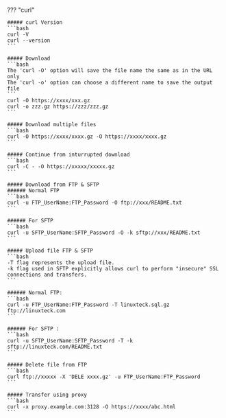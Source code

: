??? "curl"

    ##### curl Version
    ```bash
    curl -V          
    curl --version
    ```

    ##### Download
    ```bash
    The 'curl -O' option will save the file name the same as in the URL only
    The 'curl -o' option can choose a different name to save the output file
    ```
    curl -O https://xxxx/xxx.gz
    curl -o zzz.gz https://zzz/zzz.gz
    ```

    ##### Download multiple files
    ```bash
    curl -O https://xxxx/xxxx.gz -O https://xxxx/xxxx.gz
    ```

    ##### Continue from inturrupted download
    ```bash
    curl -C - -O https://xxxxx/xxxxx.gz
    ```

    ##### Download from FTP & SFTP
    ###### Normal FTP
    ```bash
    curl -u FTP_UserName:FTP_Password -O ftp://xxx/README.txt
    ```

    ###### For SFTP
    ```bash
    curl -u SFTP_UserName:SFTP_Password -O -k sftp://xxx/README.txt
    ```

    ##### Upload file FTP & SFTP
    ```bash
    -T flag represents the upload file.
    -k flag used in SFTP explicitly allows curl to perform "insecure" SSL connections and transfers.
    ```

    ###### Normal FTP:
    ```bash
    curl -u FTP_UserName:FTP_Password -T linuxteck.sql.gz ftp://linuxteck.com
    ```

    ###### For SFTP :
    ```bash
    curl -u SFTP_UserName:SFTP_Password -T -k sftp://linuxteck.com/README.txt
    ```

    ##### Delete file from FTP
    ```bash
    curl ftp://xxxxx -X 'DELE xxxx.gz' -u FTP_UserName:FTP_Password
    ```

    ##### Transfer using proxy
    ```bash
    curl -x proxy.example.com:3128 -O https://xxxx/abc.html
    ```
